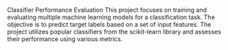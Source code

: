 Classifier Performance Evaluation
This project focuses on training and evaluating multiple machine learning models for a classification task. The objective is to predict target labels based on a set of input features. The project utilizes popular classifiers from the scikit-learn library and assesses their performance using various metrics.
